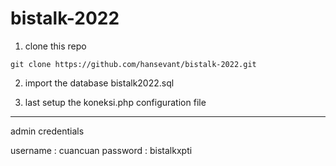 ﻿# bistalk-2022

1. clone this repo

```
git clone https://github.com/hansevant/bistalk-2022.git
```

2. import the database bistalk2022.sql

3. last setup the koneksi.php configuration file

_________________
admin credentials

username : cuancuan
password : bistalkxpti
